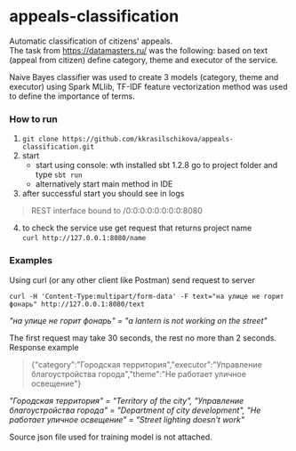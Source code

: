 # appeals-classification
Automatic classification of citizens' appeals.  
The task from https://datamasters.ru/ was the following: based on text (appeal from citizen) define category, theme and executor of the service.

Naive Bayes classifier was used to create 3 models (category, theme and executor) using Spark MLlib, TF-IDF feature vectorization method was used to define the importance of terms.

### How to run
1) `git clone https://github.com/kkrasilschikova/appeals-classification.git`
2) start
    - start using console: wth installed sbt 1.2.8 go to project folder and type `sbt run`
    - alternatively start main method in IDE
3) after successful start you should see in logs  
> REST interface bound to /0:0:0:0:0:0:0:0:8080
4) to check the service use get request that returns project name   
`curl http://127.0.0.1:8080/name`

### Examples
Using curl (or any other client like Postman) send request to server  

`curl -H 'Content-Type:multipart/form-data' -F text="на улице не горит фонарь" http://127.0.0.1:8080/text`  

*"на улице не горит фонарь" = "a lantern is not working on the street"*  

The first request may take 30 seconds, the rest no more than 2 seconds.  
Response example
> {"category":"Городская территория","executor":"Управление благоустройства города","theme":"Не работает уличное освещение"}  

*"Городская территория" = "Territory of the city", "Управление благоустройства города" = "Department of city development", "Не работает уличное освещение" = "Street lighting doesn't work"*  

Source json file used for training model is not attached.